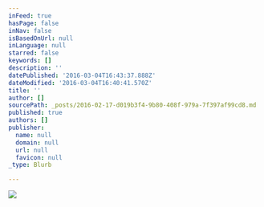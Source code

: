```yaml
---
inFeed: true
hasPage: false
inNav: false
isBasedOnUrl: null
inLanguage: null
starred: false
keywords: []
description: ''
datePublished: '2016-03-04T16:43:37.888Z'
dateModified: '2016-03-04T16:40:41.570Z'
title: ''
author: []
sourcePath: _posts/2016-02-17-d019b3f4-9b80-408f-979a-7f397af99cd8.md
published: true
authors: []
publisher:
  name: null
  domain: null
  url: null
  favicon: null
_type: Blurb

---
```

![](https://the-grid-user-content.s3-us-west-2.amazonaws.com/63811709-4729-4f50-868d-4af6947b033e.jpg)